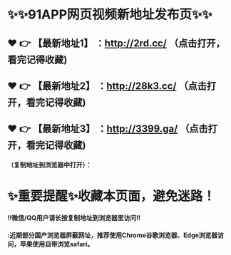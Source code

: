 # :sparkles::sparkles:91APP网页视频新地址发布页:sparkles::sparkles:

 :heart: :point_right: 【最新地址1】 ：http://2rd.cc/ （点击打开，看完记得收藏)
 ------
 :heart: :point_right: 【最新地址2】 ：http://28k3.cc/ （点击打开，看完记得收藏)
 ------
 :heart: :point_right: 【最新地址3】 ：http://3399.ga/ （点击打开，看完记得收藏)
 ------


#### （复制地址到浏览器中打开）：
# :sparkles:重要提醒:sparkles:收藏本页面，避免迷路！
#### ‼️微信/QQ用户请长按复制地址到浏览器里访问‼
#### :近期部分国产浏览器屏蔽网址，推荐使用Chrome谷歌浏览器、Edge浏览器访问，苹果使用自带浏览safari。
